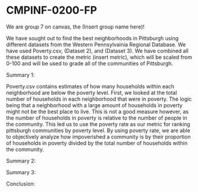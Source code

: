 # CMPINF-0200-FP

We are group 7 on canvas, the (Insert group name here)!

We have sought out to find the best neighborhoods in Pittsburgh using different datasets from the Western Pennsylvainia Regional Database. We have used Poverty.csv, (Dataset 2), and (Dataset 3). We have combined all these datasets to create the metric (insert metric), which will be scaled from 0-100 and will be used to grade all of the communities of Pittsburgh.

Summary 1:

Poverty.csv contains estimates of how many households within each neighborhood are below the poverty level. First, we looked at the total number of households in each neighborhood that were in poverty. The logic being that a neighborhood with a large amount of households in poverty might not be the best place to live. This is not a good measure however, as the number of households in poverty is relative to the number of people in the community. This led us to use the poverty rate as our metric for ranking pittsburgh communities by poverty level. By using poverty rate, we are able to objectively analyze how impoverished a community is by their proportion of households in poverty divided by the total number of households within the community.

Summary 2:

Summary 3:


Conclusion:
